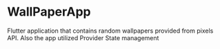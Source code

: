# WallPaperApp
Flutter application that contains random wallpapers provided from pixels API. Also the app utilized Provider State management  
